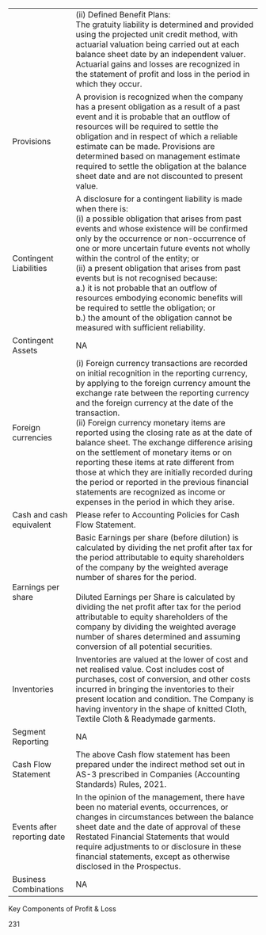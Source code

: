 <table><tr><td></td><td>(ii) Defined Benefit Plans:<br/>The gratuity liability is determined and provided using the projected unit credit method, with actuarial valuation being carried out at each balance sheet date by an independent valuer. Actuarial gains and losses are recognized in the statement of profit and loss in the period in which they occur.</td></tr><tr><td>Provisions</td><td>A provision is recognized when the company has a present obligation as a result of a past event and it is probable that an outflow of resources will be required to settle the obligation and in respect of which a reliable estimate can be made. Provisions are determined based on management estimate required to settle the obligation at the balance sheet date and are not discounted to present value.</td></tr><tr><td>Contingent Liabilities</td><td>A disclosure for a contingent liability is made when there is:<br/>(i) a possible obligation that arises from past events and whose existence will be confirmed only by the occurrence or non-occurrence of one or more uncertain future events not wholly within the control of the entity; or<br/>(ii) a present obligation that arises from past events but is not recognised because:<br/>a.) it is not probable that an outflow of resources embodying economic benefits will be required to settle the obligation; or<br/>b.) the amount of the obligation cannot be measured with sufficient reliability.</td></tr><tr><td>Contingent Assets</td><td>NA</td></tr><tr><td>Foreign currencies</td><td>(i) Foreign currency transactions are recorded on initial recognition in the reporting currency, by applying to the foreign currency amount the exchange rate between the reporting currency and the foreign currency at the date of the transaction.<br/>(ii) Foreign currency monetary items are reported using the closing rate as at the date of balance sheet. The exchange difference arising on the settlement of monetary items or on reporting these items at rate different from those at which they are initially recorded during the period or reported in the previous financial statements are recognized as income or expenses in the period in which they arise.</td></tr><tr><td>Cash and cash equivalent</td><td>Please refer to Accounting Policies for Cash Flow Statement.</td></tr><tr><td>Earnings per share</td><td>Basic Earnings per share (before dilution) is calculated by dividing the net profit after tax for the period attributable to equity shareholders of the company by the weighted average number of shares for the period.<br/><br/>Diluted Earnings per Share is calculated by dividing the net profit after tax for the period attributable to equity shareholders of the company by dividing the weighted average number of shares determined and assuming conversion of all potential securities.</td></tr><tr><td>Inventories</td><td>Inventories are valued at the lower of cost and net realised value. Cost includes cost of purchases, cost of conversion, and other costs incurred in bringing the inventories to their present location and condition. The Company is having inventory in the shape of knitted Cloth, Textile Cloth & Readymade garments.</td></tr><tr><td>Segment Reporting</td><td>NA</td></tr><tr><td>Cash Flow Statement</td><td>The above Cash flow statement has been prepared under the indirect method set out in AS-3 prescribed in Companies (Accounting Standards) Rules, 2021.</td></tr><tr><td>Events after reporting date</td><td>In the opinion of the management, there have been no material events, occurrences, or changes in circumstances between the balance sheet date and the date of approval of these Restated Financial Statements that would require adjustments to or disclosure in these financial statements, except as otherwise disclosed in the Prospectus.</td></tr><tr><td>Business Combinations</td><td>NA</td></tr></table>

Key Components of Profit & Loss

231